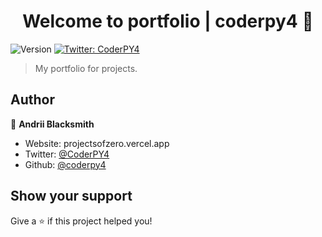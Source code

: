 <h1 align="center">Welcome to portfolio | coderpy4 👋</h1>
<p>
  <img alt="Version" src="https://img.shields.io/badge/version-0.0.2-blue.svg?cacheSeconds=2592000" />
  <a href="https://twitter.com/CoderPY4" target="_blank">
    <img alt="Twitter: CoderPY4" src="https://img.shields.io/twitter/follow/CoderPY4.svg?style=social" />
  </a>
</p>

> My portfolio for projects.

## Author

👤 **Andrii Blacksmith**

* Website: projectsofzero.vercel.app
* Twitter: [@CoderPY4](https://twitter.com/CoderPY4)
* Github: [@coderpy4](https://github.com/coderpy4)

## Show your support

Give a ⭐️ if this project helped you!
